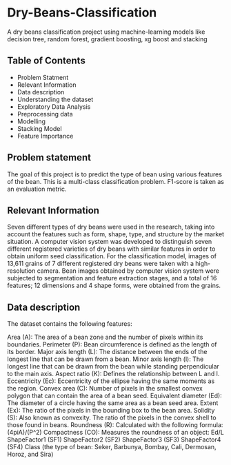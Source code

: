 # Dry-Beans-Classification
A dry beans classification project using machine-learning models like decision tree, random forest, gradient boosting, xg boost and stacking
## Table of Contents
* Problem Statment
* Relevant Information
* Data description
* Understanding the dataset
* Exploratory Data Analysis
* Preprocessing data
* Modelling
* Stacking Model
* Feature Importance

## Problem statement
The goal of this project is to predict the type of bean using various features of the bean. This is a multi-class classification problem. F1-score is taken as an evaluation metric.

## Relevant Information
Seven different types of dry beans were used in the research, taking into account the features such as form, shape, type, and structure by the market situation. A computer vision system was developed to distinguish seven different registered varieties of dry beans with similar features in order to obtain uniform seed classification. For the classification model, images of 13,611 grains of 7 different registered dry beans were taken with a high-resolution camera. Bean images obtained by computer vision system were subjected to segmentation and feature extraction stages, and a total of 16 features; 12 dimensions and 4 shape forms, were obtained from the grains.

## Data description
The dataset contains the following features:

Area (A): The area of a bean zone and the number of pixels within its boundaries.
Perimeter (P): Bean circumference is defined as the length of its border.
Major axis length (L): The distance between the ends of the longest line that can be drawn from a bean.
Minor axis length (l): The longest line that can be drawn from the bean while standing perpendicular to the main axis.
Aspect ratio (K): Defines the relationship between L and l.
Eccentricity (Ec): Eccentricity of the ellipse having the same moments as the region.
Convex area (C): Number of pixels in the smallest convex polygon that can contain the area of a bean seed.
Equivalent diameter (Ed): The diameter of a circle having the same area as a bean seed area.
Extent (Ex): The ratio of the pixels in the bounding box to the bean area.
Solidity (S): Also known as convexity. The ratio of the pixels in the convex shell to those found in beans.
Roundness (R): Calculated with the following formula: (4piA)/(P^2)
Compactness (CO): Measures the roundness of an object: Ed/L
ShapeFactor1 (SF1)
ShapeFactor2 (SF2)
ShapeFactor3 (SF3)
ShapeFactor4 (SF4)
Class (the type of bean: Seker, Barbunya, Bombay, Cali, Dermosan, Horoz, and Sira)
